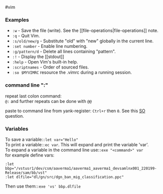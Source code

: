 #vim 
### Examples
- `:w` - Save the file (write). See the [[file-operations|file-operations]] note.
- `:q` - Quit Vim.
- `:s/old/new/g` - Substitute "old" with "new" globally in the current line.
- `:set number` - Enable line numbering.
- `:g/pattern/d` - Delete all lines containing "pattern".
- `:!` - Display the [[stdout]]
- `:help` - Open Vim's built-in help.
- `:scriptnames` - Order of sourced files.
- `:so $MYVIMRC` resource the .vimrc during a running session.
### command line ":"
repeat last colon command:  
  `@:` and further repeats can be done with `@@`  

paste to command line from yank-register: `Ctrl+r` then `0`.  See this [SO](https://stackoverflow.com/questions/3997078/how-to-paste-yanked-text-into-the-vim-command-line) question.

### Variables
To save a variable:`:let var="Hello"`  
To print a variable:`:ec var`. This will expand and print the variable 'var'.  
To expand a variable in the command line use:`:exe "<command>" var`  
for example define vars:
```vim
:let bbp="/vstusr1/dev/csm/aaverma1/aaverma1_aaverma1_devsamlnx001_220199-Release/sam/bb/vst"
:let dlfile="dl/gn/src/dgn_ban_mig_classification.ppc"
```
Then use them:`:exe 'vs' bbp.dlfile`


